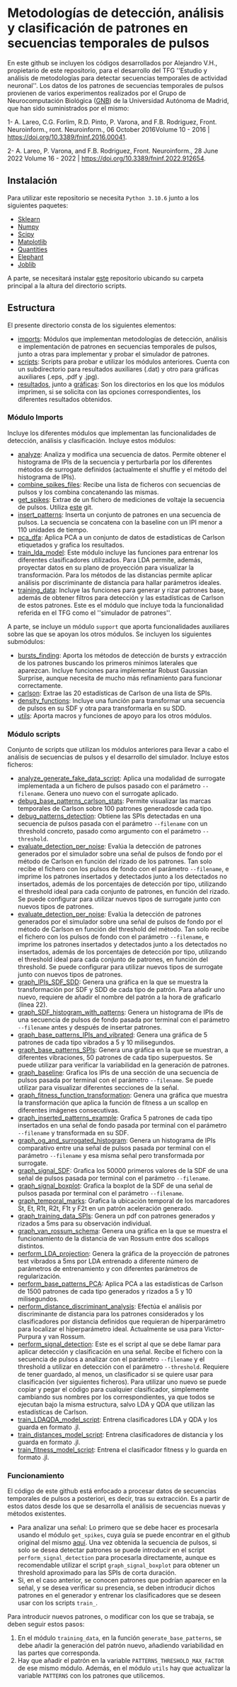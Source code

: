 # Metodologías de detección, análisis y clasificación de patrones en secuencias temporales de pulsos

En este github se incluyen los códigos desarrollados por Alejandro V.H., propietario de este repositorio, para el desarrollo del TFG ''Estudio y análisis de metodologías para detectar secuencias temporales de actividad neuronal''. Los datos de los patrones de secuencias temporales de pulsos provienen de varios experimentos realizados por el Grupo de Neurocomputación  Biológica ([GNB](https://www.uam.es/uam/investigacion/grupos-de-investigacion/detalle/f1-182)) de la Universidad Autónoma de Madrid, que han sido suministrados por el mismo:

1- A. Lareo, C.G. Forlim, R.D. Pinto, P. Varona, and F.B. Rodriguez, Front. Neuroinform., ront. Neuroinform., 06 October 2016Volume 10 - 2016 | https://doi.org/10.3389/fninf.2016.00041.

2- A. Lareo, P. Varona, and F.B. Rodriguez, Front. Neuroinform., 28 June 2022 Volume 16 - 2022 | https://doi.org/10.3389/fninf.2022.912654.


## Instalación
Para utilizar este repositorio se necesita `Python 3.10.6` junto a los siguientes paquetes:
* [Sklearn](https://scikit-learn.org/stable/install.html)
* [Numpy](https://numpy.org/install/)
* [Scipy](https://scipy.org/install/)
* [Matplotlib](https://matplotlib.org/stable/users/installing/index.html)
* [Quantities](https://pypi.org/project/quantities/)
* [Elephant](https://elephant.readthedocs.io/en/v0.7.0/install.html)
* [Joblib](https://joblib.readthedocs.io/en/stable/)

A parte, se necesitará instalar [este](https://github.com/angellareo/bio-utils) repositorio ubicando su carpeta principal a la altura del directorio scripts.

## Estructura
El presente directorio consta de los siguientes elementos:
* [imports](imports/): Módulos que implementan metodologías de detección, análisis e implementación de patrones en secuencias temporales de pulsos, junto a otras para implementar y probar el simulador de patrones.
* [scripts](scripts/): Scripts para probar e utilizar los módulos anteriores. Cuenta con un subdirectorio para resultados auxiliares (.dat) y otro para gráficas auxiliares (.eps, .pdf y .jpg).
* [resultados](resultados/), junto a [gráficas](graficas/): Son los directorios en los que los módulos imprimen, si se solicita con las opciones correspondientes, los diferentes resultados obtenidos.

### Módulo Imports
Incluye los diferentes módulos que implementan las funcionalidades de detección, análisis y clasificación. Incluye estos módulos:
* [analyze](imports/analyze.py): Analiza y modifica una secuencia de datos. Permite obtener el histograma de IPIs de la secuencia y perturbarla por los diferentes métodos de surrogate definidos (actualmente el shuffle y el método del histograma de IPIs).
* [combine_spikes_files](imports/combine_spikes_files.py): Recibe una lista de ficheros con secuencias de pulsos y los combina concatenando las mismas.
* [get_spikes](imports/get_spikes.py): Extrae de un fichero de mediciones de voltaje la secuencia de pulsos. Utiliza [este](https://github.com/angellareo/bio-utils) git.
* [insert_patterns](imports/insert_patterns.py): Inserta un conjunto de patrones en una secuencia de pulsos. La secuencia se concatena con la baseline con un IPI menor a 110 unidades de tiempo.
* [pca_dfa](imports/pca_dfa.py): Aplica PCA a un conjunto de datos de estadísticas de Carlson etiquetados y grafica los resultados.
* [train_lda_model](imports/train_lda_model.py): Este módulo incluye las funciones para entrenar los diferentes clasificadores utilizados. Para LDA permite, además, proyectar datos en su plano de proyección para visualizar la transformación. Para los métodos de las distancias permite aplicar análisis por discriminante de distancia para hallar parámetros ideales.
* [training_data](imports/training_data.py): Incluye las funciones para generar y rizar patrones base, además de obtener filtros para detección y las estadísticas de Carlson de estos patrones. Este es el módulo que incluye toda la funcionalidad referida en el TFG como el ''simulador de patrones''.

A parte, se incluye un módulo `support` que aporta funcionalidades auxiliares sobre las que se apoyan los otros módulos. Se incluyen los siguientes submódulos:
* [bursts_finding](imports/support/bursts_finding.py): Aporta los métodos de detección de bursts y extracción de los patrones buscando los primeros mínimos laterales que aparezcan. Incluye funciones para implementar Robust Gaussian Surprise, aunque necesita de mucho más refinamiento para funcionar correctamente.
* [carlson](imports/support/carlson.py): Extrae las 20 estadísticas de Carlson de una lista de SPIs.
* [density_functions](imports/support/density_functions.py): Incluye una función para transformar una secuencia de pulsos en su SDF y otra para transformarla en su SDD.
* [utils](imports/support/utils.py): Aporta macros y funciones de apoyo para los otros módulos.

### Módulo scripts
Conjunto de scripts que utilizan los módulos anteriores para llevar a cabo el análisis de secuencias de pulsos y el desarrollo del simulador. Incluye estos ficheros:
* [analyze_generate_fake_data_script](scripts/analyze_generate_fake_data_script.py): Aplica una modalidad de surrogate implementada a un fichero de pulsos pasado con el parámetro `--filename`. Genera uno nuevo con el surrogate aplicado.
* [debug_base_patterns_carlson_stats](scripts/debug_base_patterns_carlson_stats.py): Permite visualizar las marcas temporales de Carlson sobre 100 patrones generadosde cada tipo.
* [debug_patterns_detection](scripts/debug_patterns_detection.py): Obtiene las SPIs detectadas en una secuencia de pulsos pasada con el parámetro `--filename` con un threshold concreto, pasado como argumento con el parámetro `--threshold`.
* [evaluate_detection_per_noise](scripts/evaluate_detection_per_noise.py): Evalúa la detección de patrones generados por el simulador sobre una señal de pulsos de fondo por el método de Carlson en función del rizado de los patrones. Tan solo recibe el fichero con los pulsos de fondo con el parámetro `--filename`, e imprime los patrones insertados y detectados junto a los detectados no insertados, además de los porcentajes de detección por tipo, utilizando el threshold ideal para cada conjunto de patrones, en función del rizado. Se puede configurar para utilizar nuevos tipos de surrogate junto con nuevos tipos de patrones.
* [evaluate_detection_per_noise](scripts/evaluate_detection_per_noise.py): Evalúa la detección de patrones generados por el simulador sobre una señal de pulsos de fondo por el método de Carlson en función del threshold del método. Tan solo recibe el fichero con los pulsos de fondo con el parámetro `--filename`, e imprime los patrones insertados y detectados junto a los detectados no insertados, además de los porcentajes de detección por tipo, utilizando el threshold ideal para cada conjunto de patrones, en función del threshold. Se puede configurar para utilizar nuevos tipos de surrogate junto con nuevos tipos de patrones.
* [graph_IPIs_SDF_SDD](scripts/graph_IPIs_SDF_SDD.py): Genera una gráfica en la que se muestra la transformación por SDF y SDD de cada tipo de patrón. Para añadir uno nuevo, requiere de añadir el nombre del patrón a la hora de graficarlo (línea 22).
* [graph_SDF_histogram_with_patterns](scripts/graph_SDF_histogram_with_patterns.py): Genera un histograma de IPIs de una secuencia de pulsos de fondo pasada por terminal con el parámetro `--filename` antes y después de insertar patrones.
* [graph_base_patterns_IPIs_and_vibrated](scripts/graph_base_patterns_IPIs_and_vibrated.py): Genera una gráfica de 5 patrones de cada tipo vibrados a 5 y 10 milisegundos.
* [graph_base_patterns_SPIs](scripts/graph_base_patterns_SPIs.py): Genera una gráfica en la que se muestran, a diferentes vibraciones, 50 patrones de cada tipo superpuestos. Se puede utilizar para verificar la variabilidad en la generación de patrones.
* [graph_baseline](scripts/graph_baseline.py): Grafica los IPIs de una sección de una secuencia de pulsos pasada por terminal con el parámetro `--filename`. Se puede utilizar para visualizar diferentes secciones de la señal.
* [graph_fitness_function_transformation](scripts/graph_fitness_function_transformation.py): Genera una gráfica que muestra la transformación que aplica la función de fitness a un scallop en diferentes imágenes consecutivas.
* [graph_inserted_patterns_example](scripts/graph_inserted_patterns_example.py): Grafica 5 patrones de cada tipo insertados en una señal de fondo pasada por terminal con el parámetro `--filename` y transformada en su SDF.
* [graph_og_and_surrogated_histogram](scripts/graph_og_and_surrogated_histogram.py): Genera un histograma de IPIs comparativo entre una señal de pulsos pasada por terminal con el parámetro `--filename` y esa misma señal pero transformada por surrogate.
* [graph_signal_SDF](scripts/graph_signal_SDF.py): Grafica los 50000 primeros valores de la SDF de una señal de pulsos pasada por terminal con el parámetro `--filename`.
* [graph_signal_boxplot](scripts/graph_signal_boxplot.py): Grafica la boxplot de la SDF de una señal de pulsos pasada por terminal con el parámetro `--filename`.
* [graph_temporal_marks](scripts/graph_temporal_marks.py): Grafica la ubicación temporal de los marcadores St, Et, R1t, R2t, F1t y F2t en un patrón aceleración generado.
* [graph_training_data_SPIs](scripts/graph_training_data_SPIs.py): Genera un pdf con patrones generados y rizados a 5ms para su observación individual.
* [graph_van_rossum_schema](scripts/graph_van_rossum_schema.py): Genera una gráfica en la que se muestra el funcionamiento de la distancia de van Rossum entre dos scallops distintos.
* [perform_LDA_projection](scripts/perform_LDA_projection.py): Genera la gráfica de la proyección de patrones test vibrados a 5ms por LDA entrenado a diferente número de parámetros de entrenamiento y con diferentes parámetros de regularización.
* [perform_base_patterns_PCA](scripts/perform_base_patterns_PCA.py): Aplica PCA a las estadísticas de Carlson de 1500 patrones de cada tipo generados y rizados a 5 y 10 milisegundos.
* [perform_distance_discriminant_analysis](scripts/perform_distance_discriminant_analysis.py): Efectúa el análisis por discriminante de distancia para los patrones considerados y los clasificadores por distancia definidos que requieran de hiperparámetro para localizar el hiperparámetro ideal. Actualmente se usa para Victor-Purpura y van Rossum.
* [perform_signal_detection](scripts/perform_signal_detection.py): Este es el script al que se debe llamar para aplicar detección y clasificación en una señal. Recibe el fichero con la secuencia de pulsos a analizar con el parámetro `--filename` y el threshold a utilizar en detección con el parámetro `--threshold`. Requiere de tener guardado, al menos, un clasificador si se quiere usar para clasificación (ver siguientes ficheros). Para utilizar uno nuevo se puede copiar y pegar el código para cualquier clasificador, simplemente cambiando sus nombres por los correspondientes, ya que todos se ejecutan bajo la misma estructura, salvo LDA y QDA que utilizan las estadísticas de Carlson.
* [train_LDAQDA_model_script](scripts/train_LDAQDA_model_script.py): Entrena clasificadores LDA y QDA y los guarda en formato .jl.
* [train_distances_model_script](scripts/train_distances_model_script.py): Entrena clasificadores de distancia y los guarda en formato .jl.
* [train_fitness_model_script](scripts/train_fitness_model_script.py): Entrena el clasificador fitness y lo guarda en formato .jl.

### Funcionamiento

El código de este github está enfocado a procesar datos de secuencias temporales de pulsos a posteriori, es decir, tras su extracción. Es a partir de estos datos desde los que se desarrolla el análisis de secuencias nuevas y métodos existentes.
* Para analizar una señal: Lo primero que se debe hacer es procesarla usando el módulo `get_spikes`, cuya guía se puede encontrar en el github original del mismo [aquí](https://github.com/angellareo/bio-utils). Una vez obtenida la secuencia de pulsos, si solo se desea detectar patrones se puede introducir en el script `perform_signal_detection` para procesarla directamente, aunque es recomendable utilizar el script `graph_signal_boxplot` para obtener un threshold aproximado para las SPIs de corta duración.
* Si, en el caso anterior, se conocen patrones que podrían aparecer en la señal, y se desea verificar su presencia, se deben introducir dichos patrones en el generador y entrenar los clasificadores que se deseen usar con los scripts `train_`.

Para introducir nuevos patrones, o modificar con los que se trabaja, se deben seguir estos pasos:
1. En el módulo `training_data`, en la función `generate_base_patterns`, se debe añadir la generación del patrón nuevo, añadiendo variabilidad en las partes que corresponda.
2. Hay que añadir el patrón en la variable `PATTERNS_THRESHOLD_MAX_FACTOR` de ese mismo módulo. Además, en el módulo `utils` hay que actualizar la variable `PATTERNS` con los patrones que utilicemos.
